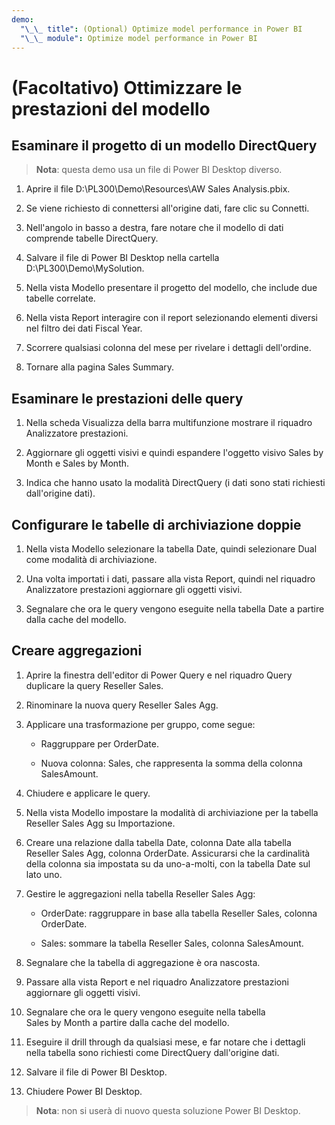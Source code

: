 ```yaml
---
demo:
  "\_\_ title": (Optional) Optimize model performance in Power BI
  "\_\_ module": Optimize model performance in Power BI
---
```


# (Facoltativo) Ottimizzare le prestazioni del modello

## Esaminare il progetto di un modello DirectQuery

> **Nota**: questa demo usa un file di Power BI Desktop diverso.

1. Aprire il file D:\PL300\Demo\Resources\AW Sales Analysis.pbix.

1. Se viene richiesto di connettersi all'origine dati, fare clic su Connetti.

1. Nell'angolo in basso a destra, fare notare che il modello di dati comprende tabelle DirectQuery.

1. Salvare il file di Power BI Desktop nella cartella D:\PL300\Demo\MySolution.

1. Nella vista Modello presentare il progetto del modello, che include due tabelle correlate.

1. Nella vista Report interagire con il report selezionando elementi diversi nel filtro dei dati Fiscal Year.

1. Scorrere qualsiasi colonna del mese per rivelare i dettagli dell'ordine.

1. Tornare alla pagina Sales Summary.

## Esaminare le prestazioni delle query

1. Nella scheda Visualizza della barra multifunzione mostrare il riquadro Analizzatore prestazioni.

1. Aggiornare gli oggetti visivi e quindi espandere l'oggetto visivo Sales by Month e Sales by Month.

1. Indica che hanno usato la modalità DirectQuery (i dati sono stati richiesti dall'origine dati).

## Configurare le tabelle di archiviazione doppie

1. Nella vista Modello selezionare la tabella Date, quindi selezionare Dual come modalità di archiviazione.

1. Una volta importati i dati, passare alla vista Report, quindi nel riquadro Analizzatore prestazioni aggiornare gli oggetti visivi.

1. Segnalare che ora le query vengono eseguite nella tabella Date a partire dalla cache del modello.

## Creare aggregazioni

1. Aprire la finestra dell'editor di Power Query e nel riquadro Query duplicare la query Reseller Sales.

1. Rinominare la nuova query Reseller Sales Agg.

1. Applicare una trasformazione per gruppo, come segue:

    - Raggruppare per OrderDate.

    - Nuova colonna: Sales, che rappresenta la somma della colonna SalesAmount.

1. Chiudere e applicare le query.

1. Nella vista Modello impostare la modalità di archiviazione per la tabella Reseller Sales Agg su Importazione.

1. Creare una relazione dalla tabella Date, colonna Date alla tabella Reseller Sales Agg, colonna OrderDate. Assicurarsi che la cardinalità della colonna sia impostata su da uno-a-molti, con la tabella Date sul lato uno.

1. Gestire le aggregazioni nella tabella Reseller Sales Agg:

    - OrderDate: raggruppare in base alla tabella Reseller Sales, colonna OrderDate.

    - Sales: sommare la tabella Reseller Sales, colonna SalesAmount.

1. Segnalare che la tabella di aggregazione è ora nascosta.

1. Passare alla vista Report e nel riquadro Analizzatore prestazioni aggiornare gli oggetti visivi.

1. Segnalare che ora le query vengono eseguite nella tabella Sales by Month a partire dalla cache del modello.

1. Eseguire il drill through da qualsiasi mese, e far notare che i dettagli nella tabella sono richiesti come DirectQuery dall'origine dati.

1. Salvare il file di Power BI Desktop.

1. Chiudere Power BI Desktop.

> **Nota**: non si userà di nuovo questa soluzione Power BI Desktop.
